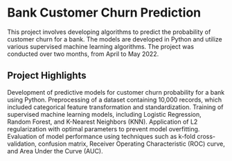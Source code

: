 # Bank Customer Churn Prediction

This project involves developing algorithms to predict the probability of customer churn for a bank. The models are developed in Python and utilize various supervised machine learning algorithms. The project was conducted over two months, from April to May 2022.

## Project Highlights

Development of predictive models for customer churn probability for a bank using Python.
Preprocessing of a dataset containing 10,000 records, which included categorical feature transformation and standardization.
Training of supervised machine learning models, including Logistic Regression, Random Forest, and K-Nearest Neighbors (KNN).
Application of L2 regularization with optimal parameters to prevent model overfitting.
Evaluation of model performance using techniques such as k-fold cross-validation, confusion matrix, Receiver Operating Characteristic (ROC) curve, and Area Under the Curve (AUC).
